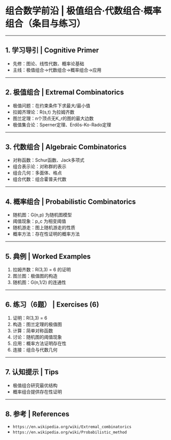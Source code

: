 # 组合数学前沿 | 极值组合·代数组合·概率组合（条目与练习）

---

## 1. 学习导引 | Cognitive Primer

- 先修：图论、线性代数、概率论基础
- 主线：极值组合→代数组合→概率组合→应用

---

## 2. 极值组合 | Extremal Combinatorics

- 极值问题：在约束条件下求最大/最小值
- 拉姆齐理论：R(s,t) 为拉姆齐数
- 图兰定理：n个顶点无K_r的图的最大边数
- 极值集合论：Sperner定理、Erdős-Ko-Rado定理

---

## 3. 代数组合 | Algebraic Combinatorics

- 对称函数：Schur函数、Jack多项式
- 组合表示论：对称群的表示
- 组合几何：多面体、格点
- 组合代数：组合霍普夫代数

---

## 4. 概率组合 | Probabilistic Combinatorics

- 随机图：G(n,p) 为随机图模型
- 阈值现象：p_c 为相变阈值
- 随机游走：图上随机游走的性质
- 概率方法：存在性证明的概率方法

---

## 5. 典例 | Worked Examples

1) 拉姆齐数：R(3,3) = 6 的证明
2) 图兰图：极值图的构造
3) 随机图：G(n,1/2) 的连通性

---

## 6. 练习（6题） | Exercises (6)

1) 证明：R(3,3) = 6
2) 构造：图兰定理的极值图
3) 计算：简单对称函数
4) 讨论：随机图的阈值现象
5) 应用：概率方法证明存在性
6) 连接：组合与代数几何

---

## 7. 认知提示 | Tips

- 极值组合研究最优结构
- 概率组合提供存在性证明

---

## 8. 参考 | References

- `https://en.wikipedia.org/wiki/Extremal_combinatorics`
- `https://en.wikipedia.org/wiki/Probabilistic_method`
